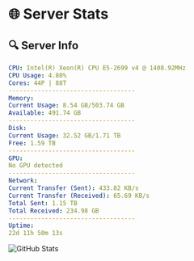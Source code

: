 # 🌐 Server Stats
## 🔍 Server Info
```yaml
CPU: Intel(R) Xeon(R) CPU E5-2699 v4 @ 1408.92MHz
CPU Usage: 4.80%
Cores: 44P | 88T
-----------------------------------
Memory:
Current Usage: 8.54 GB/503.74 GB
Available: 491.74 GB
-----------------------------------
Disk:
Current Usage: 32.52 GB/1.71 TB
Free: 1.59 TB
-----------------------------------
GPU:
No GPU detected
-----------------------------------
Network:
Current Transfer (Sent): 433.82 KB/s
Current Transfer (Received): 65.69 KB/s
Total Sent: 1.15 TB
Total Received: 234.98 GB
-----------------------------------
Uptime:
22d 11h 50m 13s
```
![GitHub Stats](https://img.shields.io/badge/Updated-2025-05-12_04:59:01-blue)
